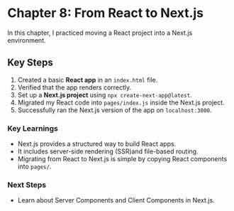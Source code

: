 # Chapter 8: From React to Next.js

In this chapter, I practiced moving a React project into a Next.js environment.

## Key Steps

1. Created a basic **React app** in an `index.html` file.
2. Verified that the app renders correctly.
3. Set up a **Next.js project** using `npx create-next-app@latest`.
4. Migrated my React code into `pages/index.js` inside the Next.js project.
5. Successfully ran the Next.js version of the app on `localhost:3000`.

### Key Learnings

- Next.js provides a structured way to build React apps.
- It includes server-side rendering (SSR)and file-based routing.
- Migrating from React to Next.js is simple by copying React components into `pages/`.

### Next Steps

- Learn about Server Components and Client Components in Next.js.
